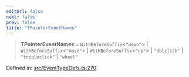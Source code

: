 ```yaml
---
editUrl: false
next: false
prev: false
title: "TPointerEventNames"
---
```


> **TPointerEventNames** = `WithBeforeSuffix`\<`"down"`\> \| `WithBeforeSuffix`\<`"move"`\> \| `WithBeforeSuffix`\<`"up"`\> \| `"dblclick"` \| `"tripleclick"` \| `"wheel"`

Defined in: [src/EventTypeDefs.ts:270](https://github.com/fabricjs/fabric.js/blob/8206f10a405480a7ba988ff6cfdde6412c1f13f8/src/EventTypeDefs.ts#L270)
